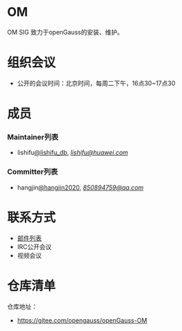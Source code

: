 # OM
OM SIG 致力于openGauss的安装、维护。

# 组织会议

- 公开的会议时间：北京时间，每周二下午，16点30~17点30

# 成员
### Maintainer列表

- lishifu[@lishifu_db](https://gitee.com/lishifu_db), *lishifu@huawei.com*


### Committer列表

- hangjin[@hangjin2020](https://gitee.com/hangjin2020), *850894759@qq.com*

# 联系方式
- [邮件列表](https://mailweb.opengauss.org/postorius/lists/om.opengauss.org/)
- IRC公开会议
- 视频会议


# 仓库清单


仓库地址：

- https://gitee.com/opengauss/openGauss-OM
